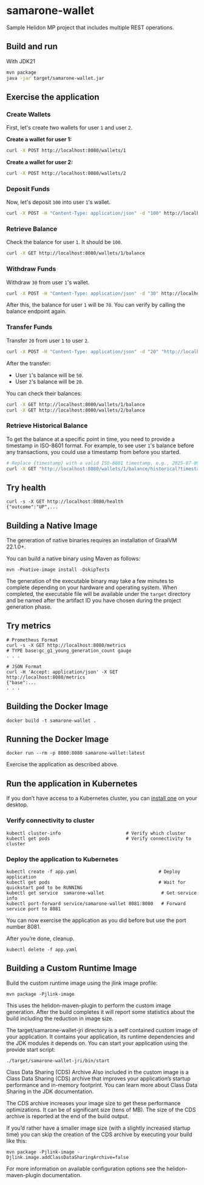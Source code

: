# samarone-wallet

Sample Helidon MP project that includes multiple REST operations.

## Build and run


With JDK21
```bash
mvn package
java -jar target/samarone-wallet.jar
```

## Exercise the application

### Create Wallets
First, let's create two wallets for user `1` and user `2`.

**Create a wallet for user 1:**
```bash
curl -X POST http://localhost:8080/wallets/1
```

**Create a wallet for user 2:**
```bash
curl -X POST http://localhost:8080/wallets/2
```

### Deposit Funds
Now, let's deposit `100` into user `1`'s wallet.

```bash
curl -X POST -H "Content-Type: application/json" -d "100" http://localhost:8080/wallets/1/deposit
```

### Retrieve Balance
Check the balance for user `1`. It should be `100`.

```bash
curl -X GET http://localhost:8080/wallets/1/balance
```

### Withdraw Funds
Withdraw `30` from user `1`'s wallet.

```bash
curl -X POST -H "Content-Type: application/json" -d "30" http://localhost:8080/wallets/1/withdraw
```
After this, the balance for user `1` will be `70`. You can verify by calling the balance endpoint again.

### Transfer Funds
Transfer `20` from user `1` to user `2`.

```bash
curl -X POST -H "Content-Type: application/json" -d "20" "http://localhost:8080/wallets/transfer?fromUserId=1&toUserId=2"
```
After the transfer:
*   User `1`'s balance will be `50`.
*   User `2`'s balance will be `20`.

You can check their balances:
```bash
curl -X GET http://localhost:8080/wallets/1/balance
curl -X GET http://localhost:8080/wallets/2/balance
```

### Retrieve Historical Balance
To get the balance at a specific point in time, you need to provide a timestamp in ISO-8601 format. For example, to see user `1`'s balance before any transactions, you could use a timestamp from before you started.

```bash
# Replace {timestamp} with a valid ISO-8601 timestamp, e.g., 2025-07-09T12:50:00
curl -X GET "http://localhost:8080/wallets/1/balance/historical?timestamp={timestamp}"
```



## Try health

```
curl -s -X GET http://localhost:8080/health
{"outcome":"UP",...

```


## Building a Native Image

The generation of native binaries requires an installation of GraalVM 22.1.0+.

You can build a native binary using Maven as follows:

```
mvn -Pnative-image install -DskipTests
```

The generation of the executable binary may take a few minutes to complete depending on
your hardware and operating system. When completed, the executable file will be available
under the `target` directory and be named after the artifact ID you have chosen during the
project generation phase.



## Try metrics

```
# Prometheus Format
curl -s -X GET http://localhost:8080/metrics
# TYPE base:gc_g1_young_generation_count gauge
. . .

# JSON Format
curl -H 'Accept: application/json' -X GET http://localhost:8080/metrics
{"base":...
. . .
```



## Building the Docker Image

```
docker build -t samarone-wallet .
```

## Running the Docker Image

```
docker run --rm -p 8080:8080 samarone-wallet:latest
```

Exercise the application as described above.
                                

## Run the application in Kubernetes

If you don’t have access to a Kubernetes cluster, you can [install one](https://helidon.io/docs/latest/#/about/kubernetes) on your desktop.

### Verify connectivity to cluster

```
kubectl cluster-info                        # Verify which cluster
kubectl get pods                            # Verify connectivity to cluster
```

### Deploy the application to Kubernetes

```
kubectl create -f app.yaml                              # Deploy application
kubectl get pods                                        # Wait for quickstart pod to be RUNNING
kubectl get service  samarone-wallet                     # Get service info
kubectl port-forward service/samarone-wallet 8081:8080   # Forward service port to 8081
```

You can now exercise the application as you did before but use the port number 8081.

After you’re done, cleanup.

```
kubectl delete -f app.yaml
```


## Building a Custom Runtime Image

Build the custom runtime image using the jlink image profile:

```
mvn package -Pjlink-image
```

This uses the helidon-maven-plugin to perform the custom image generation.
After the build completes it will report some statistics about the build including the reduction in image size.

The target/samarone-wallet-jri directory is a self contained custom image of your application. It contains your application,
its runtime dependencies and the JDK modules it depends on. You can start your application using the provide start script:

```
./target/samarone-wallet-jri/bin/start
```

Class Data Sharing (CDS) Archive
Also included in the custom image is a Class Data Sharing (CDS) archive that improves your application’s startup
performance and in-memory footprint. You can learn more about Class Data Sharing in the JDK documentation.

The CDS archive increases your image size to get these performance optimizations. It can be of significant size (tens of MB).
The size of the CDS archive is reported at the end of the build output.

If you’d rather have a smaller image size (with a slightly increased startup time) you can skip the creation of the CDS
archive by executing your build like this:

```
mvn package -Pjlink-image -Djlink.image.addClassDataSharingArchive=false
```

For more information on available configuration options see the helidon-maven-plugin documentation.
